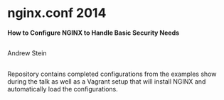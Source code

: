 # nginx.conf 2014 #
**How to Configure NGINX to Handle Basic Security Needs**

##

Andrew Stein

##

Repository contains completed configurations from the examples show during the talk as well as a Vagrant setup that will install NGINX and automatically load the configurations. 
